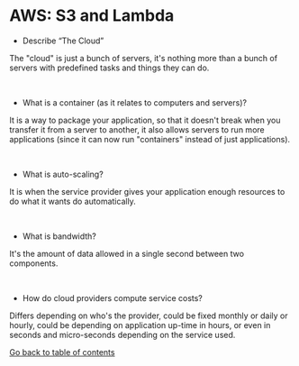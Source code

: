 # AWS: S3 and Lambda

* Describe “The Cloud”

The "cloud" is just a bunch of servers, it's nothing more than a bunch of servers with predefined tasks and things they can do.

&nbsp;

* What is a container (as it relates to computers and servers)?

It is a way to package your application, so that it doesn't break when you transfer it from a server to another, it also allows servers to run more applications (since it can now run "containers" instead of just applications).

&nbsp;

* What is auto-scaling?

It is when the service provider gives your application enough resources to do what it wants do automatically.

&nbsp;

* What is bandwidth?

It's the amount of data allowed in a single second between two components.

&nbsp;

* How do cloud providers compute service costs?

Differs depending on who's the provider, could be fixed monthly or daily or hourly, could be depending on application up-time in hours, or even in seconds and micro-seconds depending on the service used.



[Go back to table of contents](https://suhaib*ersan.github.io/reading*notes/) 